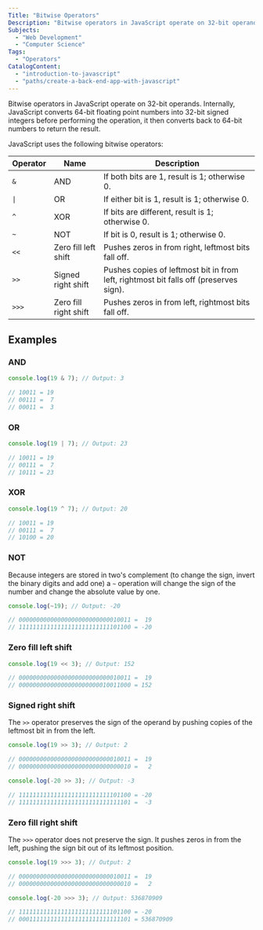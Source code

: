 ```yaml
---
Title: "Bitwise Operators"
Description: "Bitwise operators in JavaScript operate on 32-bit operands. Internally, JavaScript converts 64-bit floating point numbers into 32-bit signed integers before performing the operation, it then converts back to 64-bit numbers to return the result. JavaScript uses the following bitwise operators: &, |, ^, ~, <<, >>, >>>."
Subjects:
  - "Web Development"
  - "Computer Science"
Tags:
  - "Operators"
CatalogContent:
  - "introduction-to-javascript"
  - "paths/create-a-back-end-app-with-javascript"
---
```


Bitwise operators in JavaScript operate on 32-bit operands. Internally, JavaScript converts 64-bit floating point numbers into 32-bit signed integers before performing the operation, it then converts back to 64-bit numbers to return the result.

JavaScript uses the following bitwise operators:

| Operator | Name                  | Description                                                                           |
| -------- | --------------------- | ------------------------------------------------------------------------------------- |
| `&`      | AND                   | If both bits are 1, result is 1; otherwise 0.                                         |
| `\|`     | OR                    | If either bit is 1, result is 1; otherwise 0.                                         |
| `^`      | XOR                   | If bits are different, result is 1; otherwise 0.                                      |
| `~`      | NOT                   | If bit is 0, result is 1; otherwise 0.                                                |
| `<<`     | Zero fill left shift  | Pushes zeros in from right, leftmost bits fall off.                                   |
| `>>`     | Signed right shift    | Pushes copies of leftmost bit in from left, rightmost bit falls off (preserves sign). |
| `>>>`    | Zero fill right shift | Pushes zeros in from left, rightmost bits fall off.                                   |

## Examples

### AND

```javascript
console.log(19 & 7); // Output: 3

// 10011 = 19
// 00111 =  7
// 00011 =  3
```

### OR

```javascript
console.log(19 | 7); // Output: 23

// 10011 = 19
// 00111 =  7
// 10111 = 23
```

### XOR

```javascript
console.log(19 ^ 7); // Output: 20

// 10011 = 19
// 00111 =  7
// 10100 = 20
```

### NOT

Because integers are stored in two's complement
(to change the sign, invert the binary digits and add one)
a `~` operation will change the sign of the number and change the absolute value by one.

```javascript
console.log(~19); // Output: -20

// 00000000000000000000000000010011 =  19
// 11111111111111111111111111101100 = -20
```

### Zero fill left shift

```javascript
console.log(19 << 3); // Output: 152

// 00000000000000000000000000010011 =  19
// 00000000000000000000000010011000 = 152
```

### Signed right shift

The `>>` operator preserves the sign of the operand by pushing copies of the leftmost bit in from the left.

```javascript
console.log(19 >> 3); // Output: 2

// 00000000000000000000000000010011 =  19
// 00000000000000000000000000000010 =   2

console.log(-20 >> 3); // Output: -3

// 11111111111111111111111111101100 = -20
// 11111111111111111111111111111101 =  -3
```

### Zero fill right shift

The `>>>` operator does not preserve the sign. It pushes zeros in from the left, pushing the sign bit out of its leftmost position.

```javascript
console.log(19 >>> 3); // Output: 2

// 00000000000000000000000000010011 =  19
// 00000000000000000000000000000010 =   2

console.log(-20 >>> 3); // Output: 536870909

// 11111111111111111111111111101100 = -20
// 00011111111111111111111111111101 = 536870909
```
